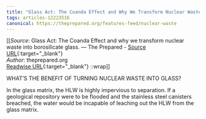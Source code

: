 ```yaml
---
title: "Glass Act: The Coanda Effect and Why We Transform Nuclear Waste Into Borosilicate Glass. — The Prepared (257349201)"
tags: articles-12223516
canonical: https://theprepared.org/features-feed/nuclear-waste
---
```


[[_Source_: Glass Act: The Coanda Effect and why we transform nuclear waste into borosilicate glass. — The Prepared - [Source URL](https://theprepared.org/features-feed/nuclear-waste){:target="_blank"}<br>
_Author_: theprepared.org<br>
[Readwise URL](https://readwise.io/open/257349201){:target="_blank"}
::wrap]]

WHAT’S THE BENEFIT OF TURNING NUCLEAR WASTE INTO GLASS?

In the glass matrix, the HLW is highly impervious to separation. If a geological repository were to be flooded and the stainless steel canisters breached, the water would be incapable of leaching out the HLW from the glass matrix.

